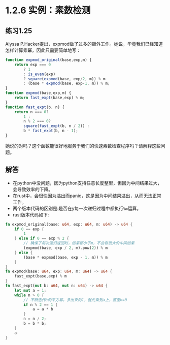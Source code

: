 # 1.2.6 实例：素数检测
## 练习1.25
Alyssa P.Hacker提出，expmod做了过多的额外工作。她说，毕竟我们已经知道怎样计算乘幂，因此只需要简单地写：
```javascript
function expmod_original(base,exp,m) {
    return exp === 0
        ? 1
        : is_even(exp)
        ? square(expmod(base, exp/2, m)) % m
        : (base * expmod(base, exp-1, m)) % m;
}
function expmod(base,exp,m) {
    return fast_expt(base,exp) % m;
}
function fast_expt(b, n) {
    return n === 0?
        1 :
        n % 2 === 0?
        square(fast_expt(b, n / 2)) :
        b * fast_expt(b, n - 1);    
}
```
她说的对吗？这个函数能很好地服务于我们的快速素数检查程序吗？请解释这些问题。

## 解答
* 在python中没问题，因为python支持任意长度整型，但因为中间结果过大，会导致效率的下降。
* 在rust中，会很快因为溢出而panic，这是因为中间结果溢出，从而无法正常工作。
* 两个版本代码的区别是:是否在y每一次递归过程中都执行`%m`运算。
* rust版本代码如下:
```rust
fn expmod_original(base: u64, exp: u64, m: u64) -> u64 {
    if 0 == exp {
        1
    } else if 0 == exp % 2 {
        // 确保了每次递归返回时，结果都小于m，不会有很大的中间结果
        (expmod(base, exp / 2, m).pow(2)) % m
    } else {
        (base * expmod(base, exp - 1, m)) % m
    }
}
fn expmod(base: u64, exp: u64, m: u64) -> u64 {
    fast_expt(base,exp) % m
}
fn fast_expt(mut b: u64, mut n: u64) -> u64 {
    let mut a = 1;
    while n > 0 {
        // 不断迭代b的平方幂，多出来的1，就先乘到a上，直至n=0
        if n % 2 == 1 {
            a = a * b
        }
        n = n / 2;
        b = b * b;
    }
    a
}
```

